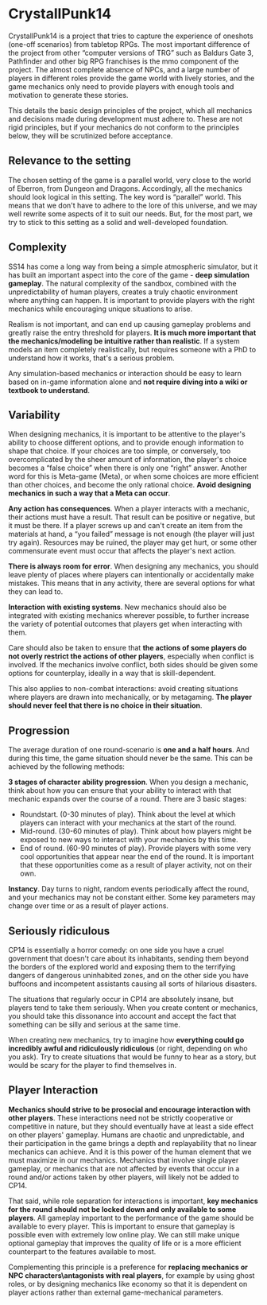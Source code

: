 # CrystallPunk14

CrystallPunk14 is a project that tries to capture the experience of oneshots (one-off scenarios) from tabletop RPGs. The most important difference of the project from other “computer versions of TRG” such as Baldurs Gate 3, Pathfinder and other big RPG franchises is the mmo component of the project.
The almost complete absence of NPCs, and a large number of players in different roles provide the game world with lively stories, and the game mechanics only need to provide players with enough tools and motivation to generate these stories.

This details the basic design principles of the project, which all mechanics and decisions made during development must adhere to.
These are not rigid principles, but if your mechanics do not conform to the principles below, they will be scrutinized before acceptance.

## Relevance to the setting

The chosen setting of the game is a parallel world, very close to the world of Eberron, from Dungeon and Dragons. Accordingly, all the mechanics should look logical in this setting. The key word is “parallel” world. This means that we don't have to adhere to the lore of this universe, and we may well rewrite some aspects of it to suit our needs. But, for the most part, we try to stick to this setting as a solid and well-developed foundation.

## Complexity

SS14 has come a long way from being a simple atmospheric simulator, but it has built an important aspect into the core of the game - **deep simulation gameplay**. The natural complexity of the sandbox, combined with the unpredictability of human players, creates a truly chaotic environment where anything can happen. It is important to provide players with the right mechanics while encouraging unique situations to arise.

Realism is not important, and can end up causing gameplay problems and greatly raise the entry threshold for players. **It is much more important that the mechanics/modeling be intuitive rather than realistic**. If a system models an item completely realistically, but requires someone with a PhD to understand how it works, that's a serious problem.

Any simulation-based mechanics or interaction should be easy to learn based on in-game information alone and **not require diving into a wiki or textbook to understand**.

## Variability

When designing mechanics, it is important to be attentive to the player's ability to choose different options, and to provide enough information to shape that choice. If your choices are too simple, or conversely, too overcomplicated by the sheer amount of information, the player's choice becomes a “false choice” when there is only one “right” answer.
Another word for this is Meta-game (Meta), or when some choices are more efficient than other choices, and become the only rational choice. **Avoid designing mechanics in such a way that a Meta can occur**.

**Any action has consequences**. When a player interacts with a mechanic, their actions must have a result. That result can be positive or negative, but it must be there. If a player screws up and can't create an item from the materials at hand, a “you failed” message is not enough (the player will just try again). Resources may be ruined, the player may get hurt, or some other commensurate event must occur that affects the player's next action.

**There is always room for error**. When designing any mechanics, you should leave plenty of places where players can intentionally or accidentally make mistakes. This means that in any activity, there are several options for what they can lead to.

**Interaction with existing systems**. New mechanics should also be integrated with existing mechanics wherever possible, to further increase the variety of potential outcomes that players get when interacting with them.

Care should also be taken to ensure that **the actions of some players do not overly restrict the actions of other players**, especially when conflict is involved. If the mechanics involve conflict, both sides should be given some options for counterplay, ideally in a way that is skill-dependent.

This also applies to non-combat interactions: avoid creating situations where players are drawn into mechanically, or by metagaming. **The player should never feel that there is no choice in their situation**.

## Progression

The average duration of one round-scenario is **one and a half hours**. And during this time, the game situation should never be the same. This can be achieved by the following methods:

**3 stages of character ability progression**. When you design a mechanic, think about how you can ensure that your ability to interact with that mechanic expands over the course of a round.
There are 3 basic stages:
- Roundstart. (0-30 minutes of play). Think about the level at which players can interact with your mechanics at the start of the round.
- Mid-round. (30-60 minutes of play). Think about how players might be exposed to new ways to interact with your mechanics by this time. 
- End of round. (60-90 minutes of play). Provide players with some very cool opportunities that appear near the end of the round. It is important that these opportunities come as a result of player activity, not on their own.

**Instancy**. Day turns to night, random events periodically affect the round, and your mechanics may not be constant either. Some key parameters may change over time or as a result of player actions.

## Seriously ridiculous

CP14 is essentially a horror comedy: on one side you have a cruel government that doesn't care about its inhabitants, sending them beyond the borders of the explored world and exposing them to the terrifying dangers of dangerous uninhabited zones, and on the other side you have buffoons and incompetent assistants causing all sorts of hilarious disasters.

The situations that regularly occur in CP14 are absolutely insane, but players tend to take them seriously. When you create content or mechanics, you should take this dissonance into account and accept the fact that something can be silly and serious at the same time.

When creating new mechanics, try to imagine how **everything could go incredibly awful and ridiculously ridiculous** (or right, depending on who you ask). Try to create situations that would be funny to hear as a story, but would be scary for the player to find themselves in.

## Player Interaction

**Mechanics should strive to be prosocial and encourage interaction with other players**. These interactions need not be strictly cooperative or competitive in nature, but they should eventually have at least a side effect on other players' gameplay.
Humans are chaotic and unpredictable, and their participation in the game brings a depth and replayability that no linear mechanics can achieve.
And it is this power of the human element that we must maximize in our mechanics. Mechanics that involve single player gameplay, or mechanics that are not affected by events that occur in a round and/or actions taken by other players, will likely not be added to CP14.

That said, while role separation for interactions is important, **key mechanics for the round should not be locked down and only available to some players**. All gameplay important to the performance of the game should be available to every player. This is important to ensure that gameplay is possible even with extremely low online play. 
We can still make unique optional gameplay that improves the quality of life or is a more efficient counterpart to the features available to most.

Complementing this principle is a preference for **replacing mechanics or NPC characters\antagonists with real players**, for example by using ghost roles, or by designing mechanics like economy so that it is dependent on player actions rather than external game-mechanical parameters.